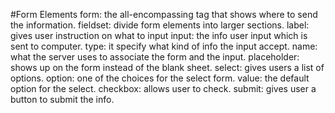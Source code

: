 #Form Elements
form: the all-encompassing tag that shows where to send the information.
fieldset: divide form elements into larger sections.
label: gives user instruction on what to input
input: the info user input which is sent to computer.
type: it specify what kind of info the input accept.
name: what the server uses to associate the form and the input.
placeholder: shows up on the form instead of the blank sheet.
select: gives users a list of options.
option: one of the choices for the select form.
value: the default option for the select.
checkbox: allows user to check.
submit: gives user a button to submit the info.